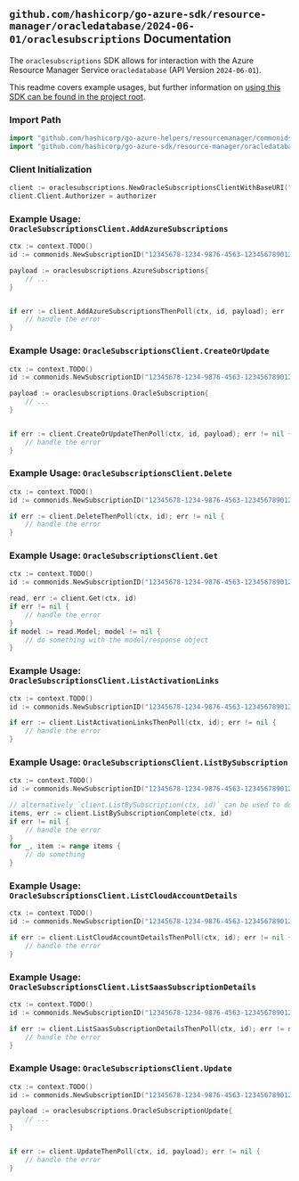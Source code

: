 
## `github.com/hashicorp/go-azure-sdk/resource-manager/oracledatabase/2024-06-01/oraclesubscriptions` Documentation

The `oraclesubscriptions` SDK allows for interaction with the Azure Resource Manager Service `oracledatabase` (API Version `2024-06-01`).

This readme covers example usages, but further information on [using this SDK can be found in the project root](https://github.com/hashicorp/go-azure-sdk/tree/main/docs).

### Import Path

```go
import "github.com/hashicorp/go-azure-helpers/resourcemanager/commonids"
import "github.com/hashicorp/go-azure-sdk/resource-manager/oracledatabase/2024-06-01/oraclesubscriptions"
```


### Client Initialization

```go
client := oraclesubscriptions.NewOracleSubscriptionsClientWithBaseURI("https://management.azure.com")
client.Client.Authorizer = authorizer
```


### Example Usage: `OracleSubscriptionsClient.AddAzureSubscriptions`

```go
ctx := context.TODO()
id := commonids.NewSubscriptionID("12345678-1234-9876-4563-123456789012")

payload := oraclesubscriptions.AzureSubscriptions{
	// ...
}


if err := client.AddAzureSubscriptionsThenPoll(ctx, id, payload); err != nil {
	// handle the error
}
```


### Example Usage: `OracleSubscriptionsClient.CreateOrUpdate`

```go
ctx := context.TODO()
id := commonids.NewSubscriptionID("12345678-1234-9876-4563-123456789012")

payload := oraclesubscriptions.OracleSubscription{
	// ...
}


if err := client.CreateOrUpdateThenPoll(ctx, id, payload); err != nil {
	// handle the error
}
```


### Example Usage: `OracleSubscriptionsClient.Delete`

```go
ctx := context.TODO()
id := commonids.NewSubscriptionID("12345678-1234-9876-4563-123456789012")

if err := client.DeleteThenPoll(ctx, id); err != nil {
	// handle the error
}
```


### Example Usage: `OracleSubscriptionsClient.Get`

```go
ctx := context.TODO()
id := commonids.NewSubscriptionID("12345678-1234-9876-4563-123456789012")

read, err := client.Get(ctx, id)
if err != nil {
	// handle the error
}
if model := read.Model; model != nil {
	// do something with the model/response object
}
```


### Example Usage: `OracleSubscriptionsClient.ListActivationLinks`

```go
ctx := context.TODO()
id := commonids.NewSubscriptionID("12345678-1234-9876-4563-123456789012")

if err := client.ListActivationLinksThenPoll(ctx, id); err != nil {
	// handle the error
}
```


### Example Usage: `OracleSubscriptionsClient.ListBySubscription`

```go
ctx := context.TODO()
id := commonids.NewSubscriptionID("12345678-1234-9876-4563-123456789012")

// alternatively `client.ListBySubscription(ctx, id)` can be used to do batched pagination
items, err := client.ListBySubscriptionComplete(ctx, id)
if err != nil {
	// handle the error
}
for _, item := range items {
	// do something
}
```


### Example Usage: `OracleSubscriptionsClient.ListCloudAccountDetails`

```go
ctx := context.TODO()
id := commonids.NewSubscriptionID("12345678-1234-9876-4563-123456789012")

if err := client.ListCloudAccountDetailsThenPoll(ctx, id); err != nil {
	// handle the error
}
```


### Example Usage: `OracleSubscriptionsClient.ListSaasSubscriptionDetails`

```go
ctx := context.TODO()
id := commonids.NewSubscriptionID("12345678-1234-9876-4563-123456789012")

if err := client.ListSaasSubscriptionDetailsThenPoll(ctx, id); err != nil {
	// handle the error
}
```


### Example Usage: `OracleSubscriptionsClient.Update`

```go
ctx := context.TODO()
id := commonids.NewSubscriptionID("12345678-1234-9876-4563-123456789012")

payload := oraclesubscriptions.OracleSubscriptionUpdate{
	// ...
}


if err := client.UpdateThenPoll(ctx, id, payload); err != nil {
	// handle the error
}
```
